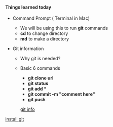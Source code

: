 #### Things learned today
* Command Prompt ( Terminal in Mac)
    * We will be using this to run __git__ commands
    * __cd__ to change directory
    * __md__ to make a directory

* Git information
    * Why git is needed?
    * Basic 6 commands
        * __git clone url__
        * __git status__
        * __git add *__
        * __git commit -m "comment here"__
        * __git push__

        [git info](https://github.com/sairamaj/programmingclass/blob/master/sessions/Session3.MD)


[install git](https://git-scm.com/download/win)